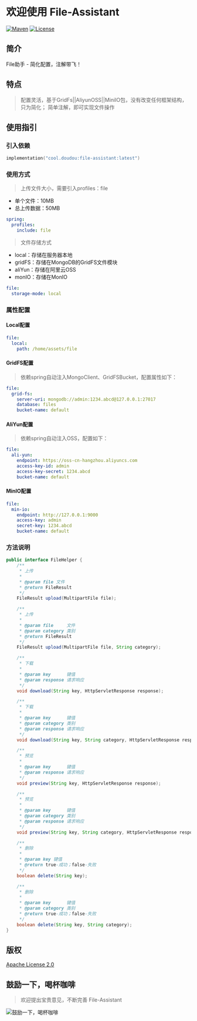 # 欢迎使用 File-Assistant

[![Maven](https://img.shields.io/badge/Maven-v1.0.2-blue)](https://search.maven.org/search?q=g:cool.doudou%20a:file-assistant-*)
[![License](https://img.shields.io/badge/License-Apache%202-4EB1BA.svg?style=flat-square)](https://www.apache.org/licenses/LICENSE-2.0)

## 简介

File助手 - 简化配置，注解带飞！

## 特点

> 配置灵活，基于GridFs||AliyunOSS||MiniIO包，没有改变任何框架结构，只为简化； 简单注解，即可实现文件操作

## 使用指引

### 引入依赖

```kotlin
implementation("cool.doudou:file-assistant:latest")
```

### 使用方式

> 上传文件大小，需要引入profiles：file

- 单个文件：10MB
- 总上传数据：50MB

```yaml
spring:
  profiles:
    include: file
```

> 文件存储方式

- local：存储在服务器本地
- gridFS：存储在MongoDB的GridFS文件模块
- aliYun：存储在阿里云OSS
- monIO：存储在MonIO

```yaml
file:
  storage-mode: local
```

### 属性配置

#### Local配置

```yaml
file:
  local:
    path: /home/assets/file
```

#### GridFS配置

> 依赖spring自动注入MongoClient、GridFSBucket，配置属性如下：

```yaml
file:
  grid-fs:
    server-uri: mongodb://admin:1234.abcd@127.0.0.1:27017
    database: files
    bucket-name: default
```

#### AliYun配置

> 依赖spring自动注入OSS，配置如下：

```yaml
file:
  ali-yun:
    endpoint: https://oss-cn-hangzhou.aliyuncs.com
    access-key-id: admin
    access-key-secret: 1234.abcd
    bucket-name: default
```

#### MinIO配置

```yaml
file:
  min-io:
    endpoint: http://127.0.0.1:9000
    access-key: admin
    secret-key: 1234.abcd
    bucket-name: default
```

### 方法说明

```java
public interface FileHelper {
    /**
     * 上传
     *
     * @param file 文件
     * @return FileResult
     */
    FileResult upload(MultipartFile file);

    /**
     * 上传
     *
     * @param file     文件
     * @param category 类别
     * @return FileResult
     */
    FileResult upload(MultipartFile file, String category);

    /**
     * 下载
     *
     * @param key      键值
     * @param response 请求响应
     */
    void download(String key, HttpServletResponse response);

    /**
     * 下载
     *
     * @param key      键值
     * @param category 类别
     * @param response 请求响应
     */
    void download(String key, String category, HttpServletResponse response);

    /**
     * 预览
     *
     * @param key      键值
     * @param response 请求响应
     */
    void preview(String key, HttpServletResponse response);

    /**
     * 预览
     *
     * @param key      键值
     * @param category 类别
     * @param response 请求响应
     */
    void preview(String key, String category, HttpServletResponse response);

    /**
     * 删除
     *
     * @param key 键值
     * @return true-成功；false-失败
     */
    boolean delete(String key);

    /**
     * 删除
     *
     * @param key      键值
     * @param category 类别
     * @return true-成功；false-失败
     */
    boolean delete(String key, String category);
}
```

## 版权

[Apache License 2.0](https://www.apache.org/licenses/LICENSE-2.0)

## 鼓励一下，喝杯咖啡

> 欢迎提出宝贵意见，不断完善 File-Assistant

![鼓励一下，喝杯咖啡](https://user-images.githubusercontent.com/21210629/172556529-544b2581-ea34-4530-932b-148198b1b265.jpg)
